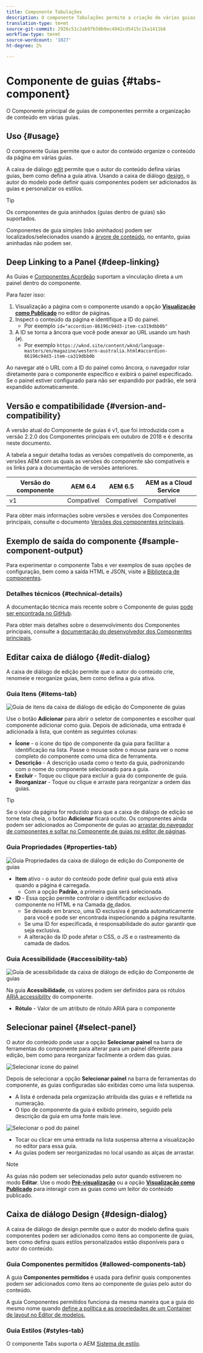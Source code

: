 ```yaml
---
title: Componente Tabulações
description: O componente Tabulações permite a criação de várias guias para organizar o conteúdo em uma página.
translation-type: tm+mt
source-git-commit: 2926c51c2ab97b50b9ec4942cd5415c15a1411b6
workflow-type: tm+mt
source-wordcount: '1027'
ht-degree: 2%

---
```



# Componente de guias {#tabs-component}

O Componente principal de guias de componentes permite a organização de conteúdo em várias guias.

## Uso {#usage}

O componente Guias permite que o autor do conteúdo organize o conteúdo da página em várias guias.

A caixa de diálogo [edit](#edit-dialog) permite que o autor do conteúdo defina várias guias, bem como defina a guia ativa. Usando a caixa de diálogo [design](#design-dialog), o autor do modelo pode definir quais componentes podem ser adicionados às guias e personalizar os estilos.

>[!TIP]
>
>Os componentes de guia aninhados (guias dentro de guias) são suportados.
>
>Componentes de guia simples (não aninhados) podem ser localizados/selecionados usando a [árvore de conteúdo](https://docs.adobe.com/content/help/en/experience-manager-cloud-service/sites/authoring/fundamentals/environment-tools.html#content-tree), no entanto, guias aninhadas não podem ser.

## Deep Linking to a Panel {#deep-linking}

As Guias e [Componentes Acordeão](accordion.md) suportam a vinculação direta a um painel dentro do componente.

Para fazer isso:

1. Visualização a página com o componente usando a opção **[Visualização como Publicado](https://docs.adobe.com/content/help/en/experience-manager-cloud-service/sites/authoring/fundamentals/editing-content.html#view-as-published)** no editor de páginas.
1. Inspect o conteúdo da página e identifique a ID do painel.
   * Por exemplo `id="accordion-86196c94d3-item-ca319dbb0b"`
1. A ID se torna a âncora que você pode anexar ao URL usando um hash (`#`).
   * Por exemplo `https://wknd.site/content/wknd/language-masters/en/magazine/western-australia.html#accordion-86196c94d3-item-ca319dbb0b`

Ao navegar até o URL com a ID do painel como âncora, o navegador rolar diretamente para o componente específico e exibirá o painel especificado. Se o painel estiver configurado para não ser expandido por padrão, ele será expandido automaticamente.

## Versão e compatibilidade {#version-and-compatibility}

A versão atual do Componente de guias é v1, que foi introduzida com a versão 2.2.0 dos Componentes principais em outubro de 2018 e é descrita neste documento.

A tabela a seguir detalha todas as versões compatíveis do componente, as versões AEM com as quais as versões do componente são compatíveis e os links para a documentação de versões anteriores.

| Versão do componente | AEM 6.4 | AEM 6.5 | AEM as a Cloud Service |
|--- |--- |--- |---|
| v1 | Compatível | Compatível | Compatível |

Para obter mais informações sobre versões e versões dos Componentes principais, consulte o documento [Versões dos componentes principais](/help/versions.md).

## Exemplo de saída do componente {#sample-component-output}

Para experimentar o componente Tabs e ver exemplos de suas opções de configuração, bem como a saída HTML e JSON, visite a [Biblioteca de componentes](https://adobe.com/go/aem_cmp_library_tabs).

### Detalhes técnicos {#technical-details}

A documentação técnica mais recente sobre o Componente de guias [pode ser encontrada no GitHub](https://adobe.com/go/aem_cmp_tech_tabs_v1).

Para obter mais detalhes sobre o desenvolvimento dos Componentes principais, consulte a [documentação do desenvolvedor dos Componentes principais](/help/developing/overview.md).

## Editar caixa de diálogo {#edit-dialog}

A caixa de diálogo de edição permite que o autor do conteúdo crie, renomeie e reorganize guias, bem como defina a guia ativa.

### Guia Itens {#items-tab}

![Guia de itens da caixa de diálogo de edição do Componente de guias](/help/assets/tabs-edit-items.png)

Use o botão **Adicionar** para abrir o seletor de componentes e escolher qual componente adicionar como guia. Depois de adicionada, uma entrada é adicionada à lista, que contém as seguintes colunas:

* **Ícone**  - o ícone do tipo de componente da guia para facilitar a identificação na lista. Passe o mouse sobre o mouse para ver o nome completo do componente como uma dica de ferramenta.
* **Descrição**  - A descrição usada como o texto da guia, padronizando com o nome do componente selecionado para a guia.
* **Excluir**  - Toque ou clique para excluir a guia do componente de guia.
* **Reorganizar**  - Toque ou clique e arraste para reorganizar a ordem das guias.

>[!TIP]
>
>Se o visor da página for reduzido para que a caixa de diálogo de edição se torne tela cheia, o botão **Adicionar** ficará oculto. Os componentes ainda podem ser adicionados ao Componente de guias ao [arrastar do navegador de componentes e soltar no Componente de guias no editor de páginas](https://docs.adobe.com/content/help/en/experience-manager-cloud-service/sites/authoring/fundamentals/editing-content.html#inserting-a-component).

### Guia Propriedades {#properties-tab}

![Guia Propriedades da caixa de diálogo de edição do Componente de guias](/help/assets/tabs-edit-properties.png)

* **Item**  ativo - o autor do conteúdo pode definir qual guia está ativa quando a página é carregada.
   * Com a opção **Padrão**, a primeira guia será selecionada.
* **ID**  - Essa opção permite controlar o identificador exclusivo do componente no HTML e na Camada [ de ](/help/developing/data-layer/overview.md)dados.
   * Se deixado em branco, uma ID exclusiva é gerada automaticamente para você e pode ser encontrada inspecionando a página resultante.
   * Se uma ID for especificada, é responsabilidade do autor garantir que seja exclusiva.
   * A alteração da ID pode afetar o CSS, o JS e o rastreamento da camada de dados.

### Guia Acessibilidade {#accessibility-tab}

![Guia de acessibilidade da caixa de diálogo de edição do Componente de guias](/help/assets/tabs-edit-accessibility.png)

Na guia **Acessibilidade**, os valores podem ser definidos para os rótulos [ARIA accessibility](https://www.w3.org/WAI/standards-guidelines/aria/) do componente.

* **Rótulo**  - Valor de um atributo de rótulo ARIA para o componente

## Selecionar painel {#select-panel}

O autor do conteúdo pode usar a opção **Selecionar painel** na barra de ferramentas do componente para alterar para um painel diferente para edição, bem como para reorganizar facilmente a ordem das guias.

![Selecionar ícone do painel](/help/assets/select-panel-icon.png)

Depois de selecionar a opção **Selecionar painel** na barra de ferramentas do componente, as guias configuradas são exibidas como uma lista suspensa.

* A lista é ordenada pela organização atribuída das guias e é refletida na numeração.
* O tipo de componente da guia é exibido primeiro, seguido pela descrição da guia em uma fonte mais leve.

![Selecionar o pod do painel](/help/assets/select-panel-popover.png)

* Tocar ou clicar em uma entrada na lista suspensa alterna a visualização no editor para essa guia.
* As guias podem ser reorganizadas no local usando as alças de arrastar.

>[!NOTE]
>
>As guias não podem ser selecionadas pelo autor quando estiverem no modo **Editar**. Use o modo **[Pré-visualização](https://docs.adobe.com/content/help/en/experience-manager-cloud-service/sites/authoring/fundamentals/editing-content.html#preview-mode)** ou a opção **[Visualização como Publicado](https://docs.adobe.com/content/help/en/experience-manager-cloud-service/sites/authoring/fundamentals/editing-content.html#view-as-published)** para interagir com as guias como um leitor do conteúdo publicado.

## Caixa de diálogo Design {#design-dialog}

A caixa de diálogo de design permite que o autor do modelo defina quais componentes podem ser adicionados como itens ao componente de guias, bem como defina quais estilos personalizados estão disponíveis para o autor do conteúdo.

### Guia Componentes permitidos {#allowed-components-tab}

A guia **Componentes permitidos** é usada para definir quais componentes podem ser adicionados como itens ao componente de guias pelo autor do conteúdo.

A guia Componentes permitidos funciona da mesma maneira que a guia do mesmo nome quando [define a política e as propriedades de um Container de layout no Editor de modelos.](https://docs.adobe.com/content/help/en/experience-manager-cloud-service/sites/authoring/features/templates.html)

### Guia Estilos {#styles-tab}

O componente Tabs suporta o AEM [Sistema de estilo](/help/get-started/authoring.md#component-styling).
